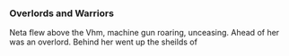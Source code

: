 ### Overlords and Warriors

Neta flew above the Vhm, machine gun roaring, unceasing. Ahead of her was an overlord. Behind her went up the sheilds of 
